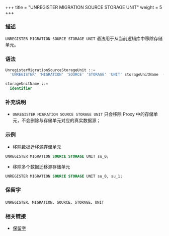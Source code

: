 +++
title = "UNREGISTER MIGRATION SOURCE STORAGE UNIT"
weight = 5
+++

### 描述

`UNREGISTER MIGRATION SOURCE STORAGE UNIT` 语法用于从当前逻辑库中移除存储单元。

### 语法

```sql
UnregisterMigrationSourceStorageUnit ::=
  'UNREGISTER' 'MIGRATION' 'SOURCE' 'STORAGE' 'UNIT' storageUnitName  (',' storageUnitName)* 

storageUnitName ::=
  identifier
```

### 补充说明

- `UNREGISTER MIGRATION SOURCE STORAGE UNIT` 只会移除 Proxy 中的存储单元，不会删除与存储单元对应的真实数据源；

### 示例

- 移除数据迁移源存储单元

```sql
UNREGISTER MIGRATION SOURCE STORAGE UNIT su_0;
```

- 移除多个数据迁移源存储单元
```sql
UNREGISTER MIGRATION SOURCE STORAGE UNIT su_0, su_1;
```

### 保留字

`UNREGISTER`、`MIGRATION`、`SOURCE`、`STORAGE`、`UNIT`

### 相关链接

- [保留字](/cn/reference/distsql/syntax/reserved-word/)